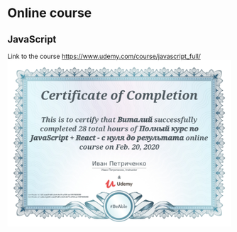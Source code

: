 # Online course
## JavaScript
Link to the course <https://www.udemy.com/course/javascript_full/>
![Certificate](https://github.com/vvzorichev/javascript-full-udemy/blob/master/certificate.jpg)